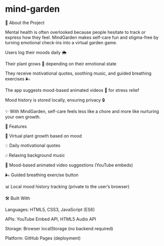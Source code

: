 # mind-garden


📖 About the Project

Mental health is often overlooked because people hesitate to track or express how they feel.
MindGarden makes self-care fun and stigma-free by turning emotional check-ins into a virtual garden game.

Users log their moods daily 🌦️

Their plant grows 🌱 depending on their emotional state

They receive motivational quotes, soothing music, and guided breathing exercises 🌬️

The app suggests mood-based animated videos 🎥 for stress relief

Mood history is stored locally, ensuring privacy 🔒

✨ With MindGarden, self-care feels less like a chore and more like nurturing your own growth.

🚀 Features

🌱 Virtual plant growth based on mood

💡 Daily motivational quotes

🎶 Relaxing background music

🎥 Mood-based animated video suggestions (YouTube embeds)

🌬️ Guided breathing exercise button

📊 Local mood history tracking (private to the user’s browser)

🛠️ Built With

Languages: HTML5, CSS3, JavaScript (ES6)

APIs: YouTube Embed API, HTML5 Audio API

Storage: Browser localStorage (no backend required)

Platform: GitHub Pages (deployment)
